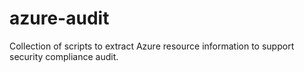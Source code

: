# azure-audit
Collection of scripts to extract Azure resource information to support security compliance audit.
